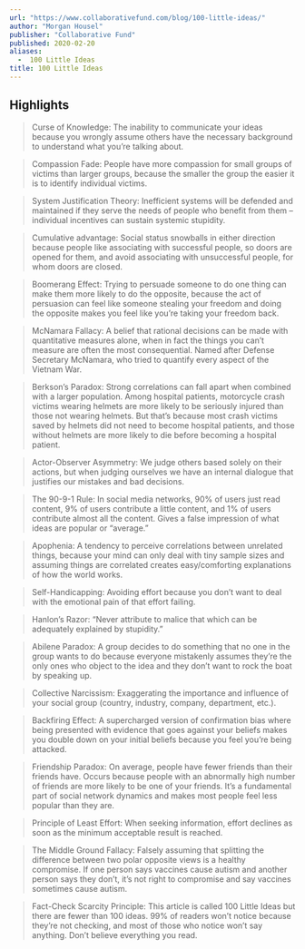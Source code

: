 ```yaml
---
url: "https://www.collaborativefund.com/blog/100-little-ideas/"
author: "Morgan Housel"
publisher: "Collaborative Fund"
published: 2020-02-20
aliases:
  -  100 Little Ideas
title: 100 Little Ideas
---
```


## Highlights
> Curse of Knowledge: The inability to communicate your ideas because you wrongly assume others have the necessary background to understand what you’re talking about.

> Compassion Fade: People have more compassion for small groups of victims than larger groups, because the smaller the group the easier it is to identify individual victims.

> System Justification Theory: Inefficient systems will be defended and maintained if they serve the needs of people who benefit from them – individual incentives can sustain systemic stupidity.

> Cumulative advantage: Social status snowballs in either direction because people like associating with successful people, so doors are opened for them, and avoid associating with unsuccessful people, for whom doors are closed.

> Boomerang Effect: Trying to persuade someone to do one thing can make them more likely to do the opposite, because the act of persuasion can feel like someone stealing your freedom and doing the opposite makes you feel like you’re taking your freedom back.

> McNamara Fallacy: A belief that rational decisions can be made with quantitative measures alone, when in fact the things you can’t measure are often the most consequential. Named after Defense Secretary McNamara, who tried to quantify every aspect of the Vietnam War.

> Berkson’s Paradox: Strong correlations can fall apart when combined with a larger population. Among hospital patients, motorcycle crash victims wearing helmets are more likely to be seriously injured than those not wearing helmets. But that’s because most crash victims saved by helmets did not need to become hospital patients, and those without helmets are more likely to die before becoming a hospital patient.

> Actor-Observer Asymmetry: We judge others based solely on their actions, but when judging ourselves we have an internal dialogue that justifies our mistakes and bad decisions.

> The 90-9-1 Rule: In social media networks, 90% of users just read content, 9% of users contribute a little content, and 1% of users contribute almost all the content. Gives a false impression of what ideas are popular or “average.”

> Apophenia: A tendency to perceive correlations between unrelated things, because your mind can only deal with tiny sample sizes and assuming things are correlated creates easy/comforting explanations of how the world works.

> Self-Handicapping: Avoiding effort because you don’t want to deal with the emotional pain of that effort failing.

> Hanlon’s Razor: “Never attribute to malice that which can be adequately explained by stupidity.”

> Abilene Paradox: A group decides to do something that no one in the group wants to do because everyone mistakenly assumes they’re the only ones who object to the idea and they don’t want to rock the boat by speaking up.

> Collective Narcissism: Exaggerating the importance and influence of your social group (country, industry, company, department, etc.).

> Backfiring Effect: A supercharged version of confirmation bias where being presented with evidence that goes against your beliefs makes you double down on your initial beliefs because you feel you’re being attacked.

> Friendship Paradox: On average, people have fewer friends than their friends have. Occurs because people with an abnormally high number of friends are more likely to be one of your friends. It’s a fundamental part of social network dynamics and makes most people feel less popular than they are.

> Principle of Least Effort: When seeking information, effort declines as soon as the minimum acceptable result is reached.

> The Middle Ground Fallacy: Falsely assuming that splitting the difference between two polar opposite views is a healthy compromise. If one person says vaccines cause autism and another person says they don’t, it’s not right to compromise and say vaccines sometimes cause autism.

> Fact-Check Scarcity Principle: This article is called 100 Little Ideas but there are fewer than 100 ideas. 99% of readers won’t notice because they’re not checking, and most of those who notice won’t say anything. Don’t believe everything you read.

